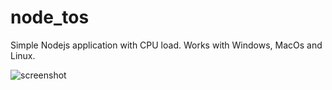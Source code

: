 # node_tos

Simple Nodejs application with CPU load. Works with Windows, MacOs and Linux.

![screenshot](https://cloud.githubusercontent.com/assets/3485027/25246536/4b93aa28-2608-11e7-8d4c-3af778e0f8ee.png)
